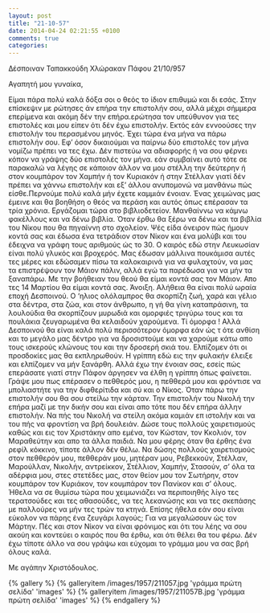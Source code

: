 ```yaml
---
layout: post
title: "21-10-57"
date: 2014-04-24 02:21:55 +0100
comments: true
categories: 
---
```


Δέσποιναν Ταπακκούδη Χλώρακαν Πάφου 21/10/957

Αγαπητή μου γυναίκα,

Είμαι πάρα πολύ καλά δόξα σοι ο θεός το ίδιον επιθυμώ και δι εσάς. Στην επίσκεψιν με ρώτησες άν επήρα την επιστολήν σου, αλλά μέχρι σήμμερα επερίμενα και ακόμη δέν την επήρα.ερώτησα τον υπεύθυνον για τες επιστολές και μου είπεν ότι δέν έχω επιστολήν. Εκτός εάν εννοούσες την επιστολήν του περασμένου μηνός. Έχει τώρα ένα μήνα να πάρω επιστολήν σου. Εφ’ όσον δικαιούμαι να παίρνω δύο επιστολές τον μήνα νομίζω πρέπει να τες έχω. Δέν πιστεύω να αδιαφορής ή να σου φέρνει κόπον να γράψης δύο επιστολές τον μήνα. εάν συμβαίνει αυτό τότε σε παρακαλώ να λέγης σε κάποιον άλλον να μου στέλλη την δεύτερην ή στον κουμπάρον τον Χαμπήν ή τον Κυριακόν ή στην Στέλλαν γιατί δέν πρέπει να χάννω επιστολήν και εξ’ άλλου ανυπομονώ να μανθάνω πώς είσθε.Περνούμε πολύ καλά μήν έχετε καμμιάν ένοιαν. Ένας χειμώνας μας έμεινε και θα βοηθήση ο θεός να περάση και αυτός όπως επέρασαν τα τρία χρόνια. Εργάζομαι τώρα στο βιβλιοδετείον. Μανθαίννω να κάμνω φακέλλους και να δένω βιβλία. Όταν έρθω θα ξέρω να δένω και τα βιβλία του Νίκου που θα πηγαίννη στο σχολείον.
Ψές είδα όνειρον πώς ήμουν κοντά σας και έδωσα ένα τετράδιον στον Νίκον και ένα μολύβι και του έδειχνα να γράφη τους αριθμούς ώς το 30. Ο καιρός εδώ στην Λευκωσίαν είναι πολύ γλυκός και βροχερός. Μας έδωσαν μάλλινα πουκάμισα αυτές τες μέρες και εδώσαμεν πίσω τα καλοκαιρινά για να φυλαχτούν, να μας τα επιστρέψουν τον Μάιον πάλιν, αλλά εγώ τα παρέδωσα για να μήν τα ξαναπάρω. Με την βοήθειαν του θεού θα είμαι κοντά σας τον Μάιον. Απο τες 14 Μαρτίου θα είμαι κοντά σας. Άνοιξη. Αλήθεια θα είναι πολύ ωραία εποχή Δεσποινού. Ο ‘ηλιος ολόλαμπρος θα σκορπίζη ζωή, χαρά και γέλιο στα δέντρα, στα ζώα, και στον άνθρωπο, η γή θα γίνη καταπράσινη, τα λουλούδια θα σκορπίζουν μυρωδιά και ομορφιές τριγύρω τους και τα πουλάκια ζευγαρωμένα θα κελαιδούν χαρούμενα. Τί όμορφα ! Αλλά Δεσποινού θα είναι καλά πολύ περισσότερον όμορφα εάν ώς τ ότε ανθίση και το μεγάλο μας δέντρο για να δροσιστούμε και να χαρούμε κάτω απο τους ισκερούς κλώνους του και την δροσερή σκιά του. Ελπίζομεν ότι οι προσδοκίες μας θα εκπληρωθούν. Η γρίππη εδώ εις την φυλακήν έλειξε και ελπίζομεν να μήν ξανάρθη. Αλλά έχω την ένοιαν σας, εσείς πώς επεράσατε γιατί στην Πάφον άργησεν να έλθη η γρίππη όπως φαίνεται. Γράψε μου πως επέρασεν ο πεθθερός μου, η πεθθερά μου και φρόντισε να μπολιαστήτε για την διφθερίτιδα και σύ και ο Νίκος. Όταν πάρω την επιστολήν σου θα σου στείλω την κάρταν. Την επιστολήν του Νικολή την επήρα μαζί με την δικήν σου και είναι απο τότε που δέν επήρα άλλην επιστολήν. Να πής του Νικολή να στείλη ακόμα καμιάν επ ιστολήν και να του πής να φροντίση να βρή δουλειάν. Δώσε τους πολλούς χαιρετισμούς καθώς και εις τον Χριστάκην απο εμένα, τον Κώσταν, τον Κκολιόν, τον Μαραθεύτην και απο τα άλλα παιδιά. Να μου φέρης όταν θα έρθης ένα ρεφίλ κόκκινο, τίποτε άλλον δέν θέλω. Να δώσης πολλούς χαιρετισμούς στον πεθθερόν μου, πεθθεράν μου, μητέραν μου, Ρεβεκκούν, Στέλλαν, Μαρούλλαν, Νικολήν, αντρείκκον, Στέλλιον, Χαμπήν, Στασούν, σ’ όλα τα αδέρφια μου, στες στετέδες μας, στον θείον μου τον Σωτήρην, στον κουμπάρον τον Κυριάκον, τον κουμπάρον τον Πανίκον και σ’ όλους. Ήθελα να σε θυμίσω τώρα που χειμωνιάζει να περιποιηθής λίγο τες τερατσούδες και τες αθασούδες, να τες λεκανώσης και να τες σκεπάσης με παλλούρες να μήν τες τρών τα κτηνά. Επίσης ήθελα εάν σου είναι εύκολον να πάρης ένα ζευγάρι λαγούς; Για να μεγαλώσουν ώς τον Μάρτην. Πές και στον Νίκον να είναι φρόνιμος και ότι του λέης να σου ακούη και κοντεύει ο καιρός που θα έρθω, και ότι θέλει θα του φέρω. Δέν έχω τίποτε άλλο να σου γράψω και εύχομαι το γράμμα μου να σας βρή όλους καλά.

Με αγάπην Χριστόδουλος.

{% gallery %}
  {% galleryitem /images/1957/211057.jpg 'γράμμα πρώτη σελίδα' 'images' %}
  {% galleryitem /images/1957/211057B.jpg 'γράμμα πρώτη σελίδα' 'images' %}
{% endgallery %}
